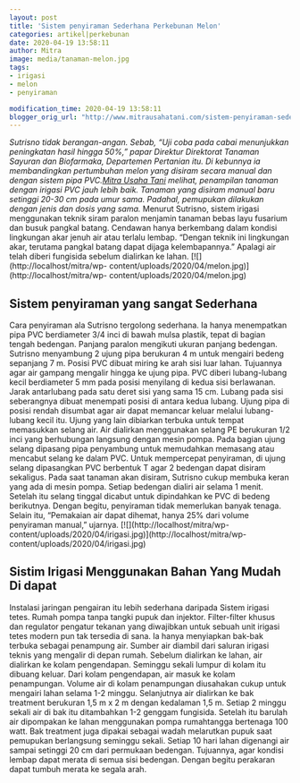 ```yaml
---
layout: post
title: 'Sistem penyiraman Sederhana Perkebunan Melon'
categories: artikel|perkebunan
date: 2020-04-19 13:58:11
author: Mitra
image: media/tanaman-melon.jpg
tags:
- irigasi
- melon
- penyiraman

modification_time: 2020-04-19 13:58:11
blogger_orig_url: "http://www.mitrausahatani.com/sistem-penyiraman-sederhana-perkebunan.html"
---
```


_Sutrisno tidak berangan-angan. Sebab, “Uji coba pada cabai menunjukkan
peningkatan hasil hingga 50%,” papar Direktur Direktorat Tanaman Sayuran dan
Biofarmaka, Departemen Pertanian itu. Di kebunnya ia membandingkan pertumbuhan
melon yang disiram secara manual dan dengan sistem pipa PVC.[Mitra Usaha
Tani](https://www.mitrausahatani.com) melihat, penampilan tanaman dengan irigasi PVC
jauh lebih baik. Tanaman yang disiram manual baru setinggi 20-30 cm pada umur
sama. Padahal, pemupukan dilakukan dengan jenis dan dosis yang sama._ Menurut
Sutrisno, sistem irigasi menggunakan teknik siram paralon menjamin tanaman
bebas layu fusarium dan busuk pangkal batang. Cendawan hanya berkembang dalam
kondisi lingkungan akar jenuh air atau terlalu lembap. “Dengan teknik ini
lingkungan akar, terutama pangkal batang dapat dijaga kelembapannya.” Apalagi
air telah diberi fungisida sebelum dialirkan ke lahan.
[![](http://localhost/mitra/wp-
content/uploads/2020/04/melon.jpg)](http://localhost/mitra/wp-
content/uploads/2020/04/melon.jpg)

## Sistem penyiraman yang sangat Sederhana

Cara penyiraman ala Sutrisno tergolong sederhana. Ia hanya menempatkan pipa
PVC berdiameter 3/4 inci di bawah mulsa plastik, tepat di bagian tengah
bedengan. Panjang paralon mengikuti ukuran panjang bedengan. Sutrisno
menyambung 2 ujung pipa berukuran 4 m untuk mengairi bedeng sepanjang 7 m.
Posisi PVC dibuat miring ke arah sisi luar lahan. Tujuannya agar air gampang
mengalir hingga ke ujung pipa. PVC diberi lubang-lubang kecil berdiameter 5 mm
pada posisi menyilang di kedua sisi berlawanan. Jarak antarlubang pada satu
deret sisi yang sama 15 cm. Lubang pada sisi seberangnya dibuat menempati
posisi di antara kedua lubang. Ujung pipa di posisi rendah disumbat agar air
dapat memancar keluar melalui lubang-lubang kecil itu. Ujung yang lain
dibiarkan terbuka untuk tempat memasukkan selang air. Air dialirkan
menggunakan selang PE berukuran 1/2 inci yang berhubungan langsung dengan
mesin pompa. Pada bagian ujung selang dipasang pipa penyambung untuk
memudahkan memasang atau mencabut selang ke dalam PVC. Untuk mempercepat
penyiraman, di ujung selang dipasangkan PVC berbentuk T agar 2 bedengan dapat
disiram sekaligus. Pada saat tanaman akan disiram, Sutrisno cukup membuka
keran yang ada di mesin pompa. Setiap bedengan dialiri air selama 1 menit.
Setelah itu selang tinggal dicabut untuk dipindahkan ke PVC di bedeng
berikutnya. Dengan begitu, penyiraman tidak memerlukan banyak tenaga. Selain
itu, “Pemakaian air dapat dihemat, hanya 25% dari volume penyiraman manual,”
ujarnya. [![](http://localhost/mitra/wp-
content/uploads/2020/04/irigasi.jpg)](http://localhost/mitra/wp-
content/uploads/2020/04/irigasi.jpg)

## Sistim Irigasi Menggunakan Bahan Yang Mudah Di dapat

Instalasi jaringan pengairan itu lebih sederhana daripada Sistem irigasi
tetes. Rumah pompa tanpa tangki pupuk dan injektor. Filter-filter khusus dan
regulator pengatur tekanan yang diwajibkan untuk sebuah unit irigasi tetes
modern pun tak tersedia di sana. Ia hanya menyiapkan bak-bak terbuka sebagai
penampung air. Sumber air diambil dari saluran irigasi teknis yang mengalir di
depan rumah. Sebelum dialirkan ke lahan, air dialirkan ke kolam pengendapan.
Seminggu sekali lumpur di kolam itu dibuang keluar. Dari kolam pengendapan,
air masuk ke kolam penampungan. Volume air di kolam penampungan diusahakan
cukup untuk mengairi lahan selama 1-2 minggu. Selanjutnya air dialirkan ke bak
treatment berukuran 1,5 m x 2 m dengan kedalaman 1,5 m. Setiap 2 minggu sekali
air di bak itu ditambahkan 1-2 genggam fungisida. Setelah itu barulah air
dipompakan ke lahan menggunakan pompa rumahtangga bertenaga 100 watt. Bak
treatment juga dipakai sebagai wadah melarutkan pupuk saat pemupukan
berlangsung seminggu sekali. Setiap 10 hari lahan digenangi air sampai
setinggi 20 cm dari permukaan bedengan. Tujuannya, agar kondisi lembap dapat
merata di semua sisi bedengan. Dengan begitu perakaran dapat tumbuh merata ke
segala arah.


